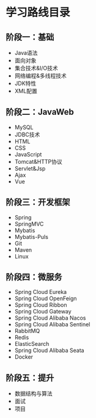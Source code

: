 # 学习路线目录<!-- {docsify-ignore-all} -->

## 阶段一：基础

- Java语法
- 面向对象
- 集合技术&I/O技术
- 网络编程&多线程技术
- JDK特性
- XML配置



## 阶段二：JavaWeb

- MySQL
- JDBC技术
- HTML
- CSS
- JavaScript
- Tomcat&HTTP协议
- Servlet&Jsp
- Ajax
- Vue

## 阶段三：开发框架

- Spring
- SpringMVC
- Mybatis
- Mybatis-Puls
- Git
- Maven
- Linux



## 阶段四：微服务

- Spring Cloud Eureka
- Spring Cloud OpenFeign
- Spring Cloud Ribbon
- Spring Cloud Gateway
- Spring Cloud Alibaba Nacos
- Spring Cloud Alibaba Sentinel
- RabbitMQ
- Redis
- ElasticSearch
- Spring Cloud Alibaba Seata
- Docker



## 阶段五：提升

- 数据结构与算法
- 面试
- 项目



